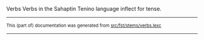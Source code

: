 Verbs
Verbs in the Sahaptin Tenino language inflect for tense.

* * *

<small>This (part of) documentation was generated from [src/fst/stems/verbs.lexc](https://github.com/giellalt/lang-tqn/blob/main/src/fst/stems/verbs.lexc)</small>

---

